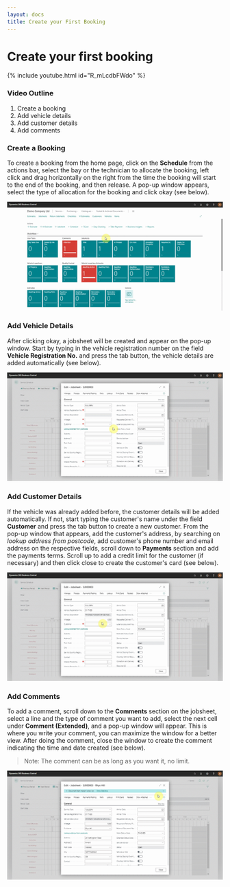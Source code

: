 ```yaml
---
layout: docs
title: Create your First Booking 
---
```


# Create your first booking

{% include youtube.html id="R_mLcdbFWdo" %}

### Video Outline

1. Create a booking
2. Add vehicle details
3. Add customer details
4. Add comments

### Create a Booking 

To create a booking from the home page, click on  the **Schedule** from the actions bar, select the bay or the technician to allocate the booking, left click and drag horizontally on the right from the time the booking will start to the end of the booking, and then release. A pop-up window appears, select the type of allocation for the booking and click okay (see below).

![](media/garagehive-create-a-booking1.gif)

### Add Vehicle Details
 
 After clicking okay, a jobsheet will be created and appear on the pop-up window. Start by typing in the vehicle registration number on the field **Vehicle Registration No.** and press the tab button, the vehicle details are added automatically (see below).

![](media/garagehive-create-a-booking2.gif)

### Add Customer Details

If the vehicle was already added before, the customer details will be added automatically. If not, start typing the customer's name under the field **Customer** and press the tab button to create a new customer. From the pop-up window that appears, add the customer's address, by searching on *lookup address from postcode*, add customer's phone number and email address on the respective fields, scroll down to **Payments** section and add the payments terms. Scroll up to add a credit limit for the customer (if necessary) and then click close to create the customer's card (see below).

![](media/garagehive-create-a-booking3.gif)
   
### Add Comments

To add a comment, scroll down to the **Comments** section on the jobsheet, select a line and the type of comment you want to add, select the next cell under **Comment (Extended)**, and a pop-up window will appear. This is where you write your comment, you can maximize the window for a better view. After doing the comment, close the window to create the comment indicating the time and date created (see below).

> Note: The comment can be as long as you want it, no limit.

![](media/garagehive-create-a-booking4.gif)

